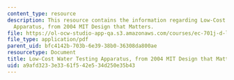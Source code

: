 ```yaml
---
content_type: resource
description: This resource contains the information regarding Low-Cost Water Testing
  Apparatus, from 2004 MIT Design that Matters.
file: https://ol-ocw-studio-app-qa.s3.amazonaws.com/courses/ec-701j-d-lab-i-development-fall-2009/a9afd3233e3361f542e534d250e35b43_MITEC_701JF09_lab17water_dtm.pdf
file_type: application/pdf
parent_uid: bfc4142b-703b-6e39-38b0-36308da800ae
resourcetype: Document
title: Low-Cost Water Testing Apparatus, from 2004 MIT Design that Matters
uid: a9afd323-3e33-61f5-42e5-34d250e35b43
---
```

